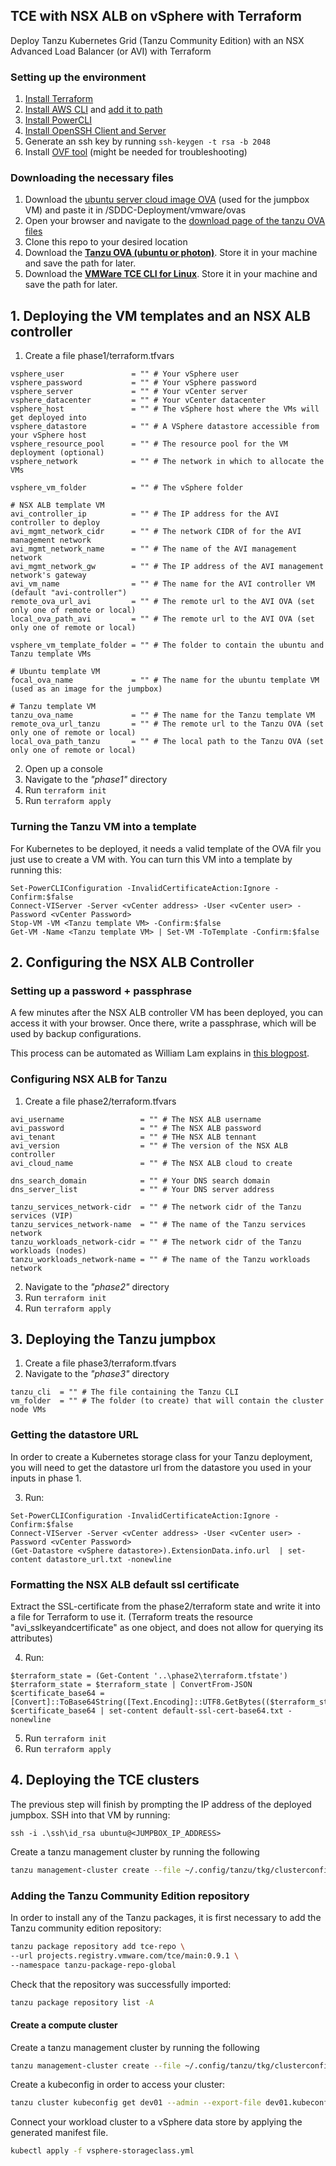 ## TCE with NSX ALB on vSphere with Terraform

Deploy Tanzu Kubernetes Grid (Tanzu Community Edition) with an NSX Advanced Load Balancer (or AVI) with Terraform

### Setting up the environment

1. [Install Terraform](https://learn.hashicorp.com/tutorials/terraform/install-cli)
2. [Install AWS CLI](https://docs.aws.amazon.com/cli/latest/userguide/install-cliv2-windows.html) and [add it to path](https://docs.aws.amazon.com/cli/latest/userguide/install-windows.html#awscli-install-windows-path)
3. [Install PowerCLI](https://docs.vmware.com/en/VMware-vSphere/7.0/com.vmware.esxi.install.doc/GUID-F02D0C2D-B226-4908-9E5C-2E783D41FE2D.html)
4. [Install OpenSSH Client and Server](https://www.thomasmaurer.ch/2020/04/enable-powershell-ssh-remoting-in-powershell-7/)
5. Generate an ssh key by running `ssh-keygen -t rsa -b 2048`
6. Install [OVF tool](https://www.vmware.com/support/developer/ovf/) (might be needed for troubleshooting)


### Downloading the necessary files

1. Download the [ubuntu server cloud image OVA](https://cloud-images.ubuntu.com/focal/current/focal-server-cloudimg-amd64.ova)
   (used for the jumpbox VM) and paste it in /SDDC-Deployment/vmware/ovas
2. Open your browser and navigate to the [download page of the tanzu OVA files](https://my.vmware.com/en/group/vmware/downloads/info/slug/infrastructure_operations_management/vmware_tanzu_kubernetes_grid/1_x)
3. Clone this repo to your desired location
4. Download the [**Tanzu OVA (ubuntu or photon)**](https://customerconnect.vmware.com/downloads/get-download?downloadGroup=TCE-090). Store it in your machine and save the path for later.
5. Download the [**VMWare TCE CLI for Linux**](https://tanzucommunityedition.io/download/). Store it in your machine and save the path for later.

## 1. Deploying the VM templates and an NSX ALB controller

1. Create a file phase1/terraform.tfvars

```
vsphere_user               = "" # Your vSphere user
vsphere_password           = "" # Your vSphere password
vsphere_server             = "" # Your vCenter server
vsphere_datacenter         = "" # Your vCenter datacenter
vsphere_host               = "" # The vSphere host where the VMs will get deployed into
vsphere_datastore          = "" # A VSphere datastore accessible from your vSphere host
vsphere_resource_pool      = "" # The resource pool for the VM deployment (optional)
vsphere_network            = "" # The network in which to allocate the VMs

vsphere_vm_folder          = "" # The vSphere folder 

# NSX ALB template VM
avi_controller_ip          = "" # The IP address for the AVI controller to deploy
avi_mgmt_network_cidr      = "" # The network CIDR of for the AVI management network
avi_mgmt_network_name      = "" # The name of the AVI management network
avi_mgmt_network_gw        = "" # The IP address of the AVI management network's gateway
avi_vm_name                = "" # The name for the AVI controller VM (default "avi-controller")
remote_ova_url_avi         = "" # The remote url to the AVI OVA (set only one of remote or local)
local_ova_path_avi         = "" # The remote url to the AVI OVA (set only one of remote or local)

vsphere_vm_template_folder = "" # The folder to contain the ubuntu and Tanzu template VMs

# Ubuntu template VM
focal_ova_name             = "" # The name for the ubuntu template VM (used as an image for the jumpbox)

# Tanzu template VM
tanzu_ova_name             = "" # The name for the Tanzu template VM
remote_ova_url_tanzu       = "" # The remote url to the Tanzu OVA (set only one of remote or local)
local_ova_path_tanzu       = "" # The local path to the Tanzu OVA (set only one of remote or local)
```

2. Open up a console
2. Navigate to the *"phase1"* directory
3. Run `terraform init`
4. Run `terraform apply`

### Turning the Tanzu VM into a template
For Kubernetes to be deployed, it needs a valid template of the OVA filr you just use to create a VM with.
You can turn this VM into a template by running this:

```
Set-PowerCLIConfiguration -InvalidCertificateAction:Ignore -Confirm:$false
Connect-VIServer -Server <vCenter address> -User <vCenter user> -Password <vCenter Password>
Stop-VM -VM <Tanzu template VM> -Confirm:$false
Get-VM -Name <Tanzu template VM> | Set-VM -ToTemplate -Confirm:$false
```

## 2. Configuring the NSX ALB Controller

### Setting up a password + passphrase

A few minutes after the NSX ALB controller VM has been deployed, you can access it with
your browser. Once there, write a passphrase, which will be used by backup configurations.

This process can be automated as William Lam explains in [this blogpost](https://williamlam.com/2021/03/automating-default-admin-password-change-for-nsx-advanced-load-balancer-nsx-alb.html).

### Configuring NSX ALB for Tanzu

1. Create a file phase2/terraform.tfvars

```
avi_username                 = "" # The NSX ALB username 
avi_password                 = "" # The NSX ALB password
avi_tenant                   = "" # THe NSX ALB tennant
avi_version                  = "" # The version of the NSX ALB controller
avi_cloud_name               = "" # The NSX ALB cloud to create

dns_search_domain            = "" # Your DNS search domain
dns_server_list              = "" # Your DNS server address

tanzu_services_network-cidr  = "" # The network cidr of the Tanzu services (VIP)
tanzu_services_network-name  = "" # The name of the Tanzu services network
tanzu_workloads_network-cidr = "" # The network cidr of the Tanzu workloads (nodes)
tanzu_workloads_network-name = "" # The name of the Tanzu workloads network

```
2. Navigate to the *"phase2"* directory
3. Run `terraform init`
4. Run `terraform apply`

## 3. Deploying the Tanzu jumpbox

1. Create a file phase3/terraform.tfvars
2. Navigate to the *"phase3"* directory

```
tanzu_cli  = "" # The file containing the Tanzu CLI
vm_folder  = "" # The folder (to create) that will contain the cluster node VMs
```

### Getting the datastore URL
In order to create a Kubernetes storage class for your Tanzu deployment, you will need to get the datastore url from the 
datastore you used in your inputs in phase 1.

3. Run:
```
Set-PowerCLIConfiguration -InvalidCertificateAction:Ignore -Confirm:$false
Connect-VIServer -Server <vCenter address> -User <vCenter user> -Password <vCenter Password>
(Get-Datastore <vSphere datastore>).ExtensionData.info.url  | set-content datastore_url.txt -nonewline
```

### Formatting the NSX ALB default ssl certificate
Extract the SSL-certificate from the phase2/terraform state and write it into a file for Terraform to use it. (Terraform treats the resource "avi_sslkeyandcertificate" 
as one object, and does not allow for querying its attributes)

4. Run:
```
$terraform_state = (Get-Content '..\phase2\terraform.tfstate')
$terraform_state = $terraform_state | ConvertFrom-JSON
$certificate_base64 = [Convert]::ToBase64String([Text.Encoding]::UTF8.GetBytes(($terraform_state.outputs.cert.value.certificate.certificate).trim()))
$certificate_base64 | set-content default-ssl-cert-base64.txt -nonewline
```
5. Run `terraform init`
6. Run `terraform apply`

## 4. Deploying the TCE clusters
The previous step will finish by prompting the IP address of the deployed jumpbox. SSH into that VM by running:

`ssh -i .\ssh\id_rsa ubuntu@<JUMPBOX_IP_ADDRESS>`

Create a tanzu management cluster by running the following

 ```bash
tanzu management-cluster create --file ~/.config/tanzu/tkg/clusterconfigs/mgmt_cluster_config.yaml -v 8
 ```

### Adding the Tanzu Community Edition repository

In order to install any of the Tanzu packages, it is first necessary to add the Tanzu community edition repository:

 ```bash
tanzu package repository add tce-repo \
--url projects.registry.vmware.com/tce/main:0.9.1 \
--namespace tanzu-package-repo-global
```

Check that the repository was successfully imported:

 ```bash
tanzu package repository list -A
```

#### Create a compute cluster

Create a tanzu management cluster by running the following

 ```bash
tanzu management-cluster create --file ~/.config/tanzu/tkg/clusterconfigs/dev01_cluster_config.yaml -v 8
 ```

Create a kubeconfig in order to access your cluster:

 ```bash
tanzu cluster kubeconfig get dev01 --admin --export-file dev01.kubeconfig
 ```

Connect your workload cluster to a vSphere data store by applying the generated manifest file.

```bash
kubectl apply -f vsphere-storageclass.yml
 ```
